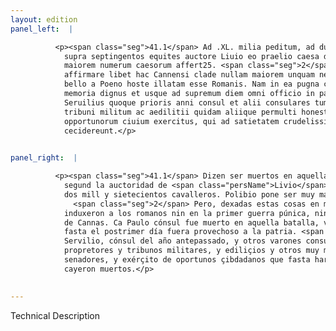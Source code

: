 ```yaml
---
layout: edition
panel_left:  |

          <p><span class="seg">41.1</span> Ad .XL. milia peditum, ad duo milia
            supra septingentos equites auctore Liuio eo praelio caesa dicuntur24. Polibius longe
            maiorem numerum caesorum affert25. <span class="seg">2</span> Sed his in medio relictis illud
            affirmare libet hac Cannensi clade nullam maiorem unquam nec Primo nec Secundo Punico
            bello a Poeno hoste illatam esse Romanis. Nam in ea pugna caesus est Paulus consul uir
            memoria dignus et usque ad supremum diem omni officio in patriam functus. <span class="seg">3</span>
            Seruilius quoque prioris anni consul et alii consulares tum praetores praetoriique uiri,
            tribuni militum ac aedilitii quidam aliique permulti honestissimi senatores tum
            opportunorum ciuium exercitus, qui ad satietatem crudelissimi hostis interempti
            cecidereunt.</p>
        

panel_right:  |

          <p><span class="seg">41.1</span> Dizen ser muertos en aquella batalla,
            segund la auctoridad de <span class="persName">Livio</span> , fasta quarenta mil peones y sobre
            dos mill y sietecientos cavalleros. Polibio pone ser muy mayor el número de los muertos.
              <span class="seg">2</span> Pero, dexadas estas cosas en medio, es devido affirmar que los carthagineses ninguna mayor tribulaçión, nin tan perdidosa,
            induxeron a los romanos nin en la primer guerra púnica, nin en esta segunda, que fue la
            de Cannas. Ca Paulo cónsul fue muerto en aquella batalla, varón digno de memoria y que
            fasta el postrimer día fuera provechoso a la patria. <span class="seg">3</span> Fue otrosí muerto
            Servilio, cónsul del año antepassado, y otros varones consulares, y pretores, y
            propretores y tribunos militares, y ediliçios y otros muy muchos y muy honestos
            senadores, y exérçito de oportunos çibdadanos que fasta hartura del muy cruel enemigo
            cayeron muertos.</p>
        

---
```


Technical Description 
